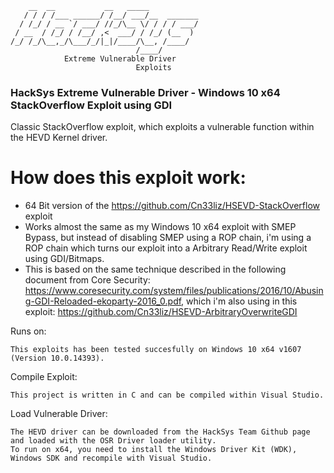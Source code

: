 ```
    __  __           __   _____           
   / / / /___ ______/ /__/ ___/__  _______
  / /_/ / __ `/ ___/ //_/\__ \/ / / / ___/
 / __  / /_/ / /__/ ,<  ___/ / /_/ (__  ) 
/_/ /_/\__,_/\___/_/|_|/____/\__, /____/  
                            /____/        
			Extreme Vulnerable Driver
							Exploits
```

### HackSys Extreme Vulnerable Driver - Windows 10 x64 StackOverflow Exploit using GDI

Classic StackOverflow exploit, which exploits a vulnerable function within the HEVD Kernel driver.

# How does this exploit work:

* 64 Bit version of the https://github.com/Cn33liz/HSEVD-StackOverflow exploit
* Works almost the same as my Windows 10 x64 exploit with SMEP Bypass, but instead of disabling SMEP using a ROP chain, i'm using a ROP chain which turns our exploit into a Arbitrary Read/Write exploit using GDI/Bitmaps.
* This is based on the same technique described in the following document from Core Security: https://www.coresecurity.com/system/files/publications/2016/10/Abusing-GDI-Reloaded-ekoparty-2016_0.pdf, which i'm also using in this exploit: https://github.com/Cn33liz/HSEVD-ArbitraryOverwriteGDI

Runs on:

```
This exploits has been tested succesfully on Windows 10 x64 v1607 (Version 10.0.14393).
``` 

Compile Exploit:

```
This project is written in C and can be compiled within Visual Studio.
```

Load Vulnerable Driver:

```
The HEVD driver can be downloaded from the HackSys Team Github page and loaded with the OSR Driver loader utility.
To run on x64, you need to install the Windows Driver Kit (WDK), Windows SDK and recompile with Visual Studio.
```

